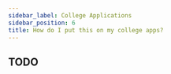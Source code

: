 ```yaml
---
sidebar_label: College Applications
sidebar_position: 6
title: How do I put this on my college apps?
---
```


## TODO